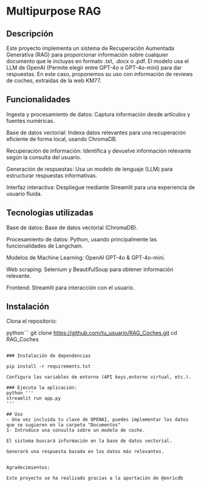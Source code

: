 # Multipurpose RAG

## Descripción

Este proyecto implementa un sistema de Recuperación Aumentada Generativa (RAG) para proporcionar información sobre cualquier documento que le incluyas en formato .txt, .docx o .pdf. El modelo usa el LLM de OpenAI (Permite elegir entre GPT-4o o GPT-4o-mini) para dar respuestas. En este caso, proponemos su uso con información de reviews de coches, extraídas de la web KM77.

## Funcionalidades

Ingesta y procesamiento de datos: Captura información desde artículos y fuentes numéricas.

Base de datos vectorial: Indexa datos relevantes para una recuperación eficiente de forma local, usando ChromaDB.

Recuperación de información: Identifica y devuelve información relevante según la consulta del usuario.

Generación de respuestas: Usa un modelo de lenguaje (LLM) para estructurar respuestas informativas.

Interfaz interactiva: Despliegue mediante Streamlit para una experiencia de usuario fluida.

## Tecnologías utilizadas

Base de datos: Base de datos vectorial (ChromaDB).

Procesamiento de datos: Python, usando principalmente las funcionalidades de Langchain.

Modelos de Machine Learning: OpenAI GPT-4o & GPT-4o-mini.

Web scraping: Selenium y BeautifulSoup para obtener información relevante.

Frontend: Streamlit para interacción con el usuario.

## Instalación

Clona el repositorio:

python´´´
git clone https://github.com/tu_usuario/RAG_Coches.git
cd RAG_Coches
```

### Instalación de dependencias

pip install -r requirements.txt

Configura las variables de entorno (API keys,entorno virtual, etc.).

### Ejecuta la aplicación:
python '''
streamlit run app.py  
'''

## Uso
- Una vez incluida tu clave de OPENAI, puedes implementar los datos que se sugieren en la carpeta "Documentos"
1- Introduce una consulta sobre un modelo de coche.

El sistema buscará información en la base de datos vectorial.

Generará una respuesta basada en los datos más relevantes.


Agradecimientos:

Este proyecto se ha realizado gracias a la aportación de @enricdb

